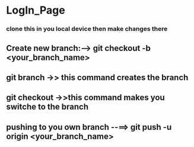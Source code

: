 # LogIn_Page
### clone this in you local device then make changes there
## Create new branch:-->  git checkout -b <your_branch_name>
## git branch <branch-name>     ->> this command  creates the branch
## git checkout <branch-name>   ->>this command makes you switche to the branch
## pushing to you own branch --==> git push -u origin <your_branch_name>
